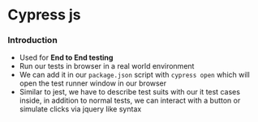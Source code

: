 # Cypress js

### Introduction

* Used for **End to End testing**
* Run our tests in browser in a real world environment
* We can add it in our `package.json` script with `cypress open` which will open the test runner window in our browser
* Similar to jest, we have to describe test suits with our it test cases inside, in addition to normal tests, we can interact with a button or simulate clicks via jquery like syntax

